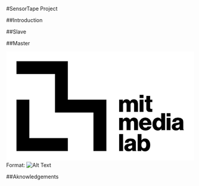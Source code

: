 #SensorTape Project 

##Introduction 

##Slave 

##Master

![GitHub Logo](/images/logo.png)
Format: ![Alt Text](url)


##Aknowledgements
